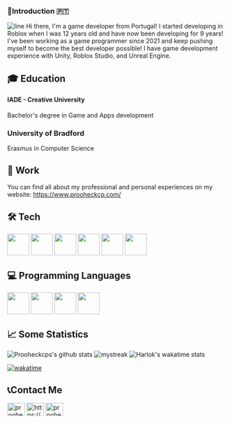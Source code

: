 ### 🐧Introduction 🇵🇹 
![line](https://user-images.githubusercontent.com/57281769/139474820-48edd3b4-3025-4ac6-abd0-d1c9b4fb2b5f.png)
Hi there, I'm a game developer from Portugal! I started developing in Roblox when I was 12 years old and have now been developing for 9 years! I've been working as a game programmer since 2021 and keep pushing myself to become the best developer possible! I have game development experience with Unity, Roblox Studio, and Unreal Engine.

## 🎓 Education
#### IADE - Creative University
Bachelor's degree in Game and Apps development

### University of Bradford
Erasmus in Computer Science

## 🍩 Work
You can find all about my professional and personal experiences on my website: https://www.prooheckcp.com/

## 🛠️ Tech
<p float="left">
<img width="50px" src="https://cdn.sanity.io/images/kfx9bih3/production/b587bce0ac9ab086bece589b648c8fbead2a0fe5-600x600.png"/>
<img width="50px" src="https://cdn.jsdelivr.net/gh/devicons/devicon/icons/unity/unity-original.svg" />
<img width="50px" src="https://cdn.jsdelivr.net/gh/devicons/devicon/icons/unrealengine/unrealengine-original.svg" />
<img width="50px" src="https://cdn.jsdelivr.net/gh/devicons/devicon/icons/nodejs/nodejs-original.svg" />
<img width="50px" src="https://cdn.jsdelivr.net/gh/devicons/devicon/icons/react/react-original.svg" />
<img width="50px" src="https://cdn.jsdelivr.net/gh/devicons/devicon/icons/mongodb/mongodb-original.svg" />        
</p>

## 💻 Programming Languages

<p float="left">
<img width="50px" display="inline-block" src="https://cdn.jsdelivr.net/gh/devicons/devicon/icons/csharp/csharp-original.svg" />               
<img width="50px" display="inline-block" src="https://cdn.jsdelivr.net/gh/devicons/devicon/icons/typescript/typescript-original.svg" />              
<img width="50px" src="https://cdn.jsdelivr.net/gh/devicons/devicon/icons/lua/lua-original-wordmark.svg" />
<img width="50px" src="https://cdn.jsdelivr.net/gh/devicons/devicon/icons/javascript/javascript-original.svg" />
</p>
          
## 📈 Some Statistics
![Prooheckcps's github stats](https://github-readme-stats.vercel.app/api?username=prooheckcp&show_icons=true&theme=tokyonight)
<img src="https://github-readme-streak-stats.herokuapp.com/?user=prooheckcp&theme=tokyonight" alt="mystreak"/>
 ![Harlok's wakatime stats](https://github-readme-stats.vercel.app/api/wakatime?username=prooheckcp&theme=tokyonight&layout=compact)   
 
[![wakatime](https://wakatime.com/badge/user/abac67d0-0235-467c-ae23-276308f1f014.svg)](https://wakatime.com/@abac67d0-0235-467c-ae23-276308f1f014)   
 
## 📞Contact Me
<a href="https://twitter.com/prooheckcp" target="blank"><img align="center" src="https://raw.githubusercontent.com/rahuldkjain/github-profile-readme-generator/master/src/images/icons/Social/twitter.svg" alt="prooheckcp" height="30" width="40" /></a>
<a href="https://linkedin.com/in/vasco-miguel-veenstra-soares-564682194" target="blank"><img align="center" src="https://raw.githubusercontent.com/rahuldkjain/github-profile-readme-generator/master/src/images/icons/Social/linked-in-alt.svg" alt="https://www.linkedin.com/in/vasco-miguel-veenstra-soares-564682194/" height="30" width="40" /></a>
<a href="https://www.youtube.com/c/prooheckcp" target="blank"><img align="center" src="https://raw.githubusercontent.com/rahuldkjain/github-profile-readme-generator/master/src/images/icons/Social/youtube.svg" alt="prooheckcp" height="30" width="40" /></a>
</p>
